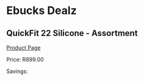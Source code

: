 
# Ebucks Dealz
## QuickFit 22 Silicone - Assortment
[Product Page](https://www.ebucks.com/web/shop/productSelected.do?prodId=866395596&catId=872277368)

Price: R899.00

Savings: 


	